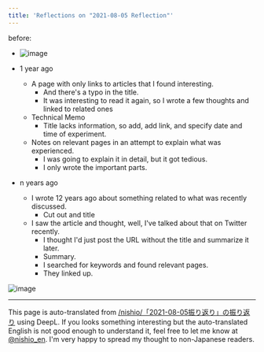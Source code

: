 ```yaml
---
title: 'Reflections on "2021-08-05 Reflection"'
---
```


before:
- ![image](https://gyazo.com/5a863b3913690508695b5d0b210c2619/thumb/1000)

- 1 year ago
    - A page with only links to articles that I found interesting.
        - And there's a typo in the title.
        - It was interesting to read it again, so I wrote a few thoughts and linked to related ones
    - Technical Memo
        - Title lacks information, so add, add link, and specify date and time of experiment.
    - Notes on relevant pages in an attempt to explain what was experienced.
        - I was going to explain it in detail, but it got tedious.
        - I only wrote the important parts.
- n years ago
    - I wrote 12 years ago about something related to what was recently discussed.
        - Cut out and title
    - I saw the article and thought, well, I've talked about that on Twitter recently.
        - I thought I'd just post the URL without the title and summarize it later.
        - Summary.
        - I searched for keywords and found relevant pages.
        - They linked up.

![image](https://gyazo.com/d82a38f662bc3798d72fc999fcd6ee22/thumb/1000)

---
This page is auto-translated from [/nishio/「2021-08-05振り返り」の振り返り](https://scrapbox.io/nishio/「2021-08-05振り返り」の振り返り) using DeepL. If you looks something interesting but the auto-translated English is not good enough to understand it, feel free to let me know at [@nishio_en](https://twitter.com/nishio_en). I'm very happy to spread my thought to non-Japanese readers.